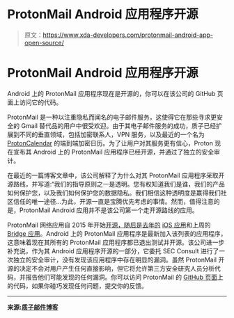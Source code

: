 # ProtonMail Android 应用程序开源

> 原文：<https://www.xda-developers.com/protonmail-android-app-open-source/>

# ProtonMail Android 应用程序开源

Android 上的 ProtonMail 应用程序现在是开源的，你可以在该公司的 GitHub 页面上访问它的代码。

ProtonMail 是一种以注重隐私而闻名的电子邮件服务，这使得它在那些寻求更安全的 Gmail 替代品的用户中很受欢迎。由于其电子邮件服务的成功，质子已经扩展到不同的垂直领域，包括加密联系人，VPN 服务，以及最近的一个名为 [ProtonCalendar](https://www.xda-developers.com/protoncalendar-beta-launched-web-only/) 的端到端加密日历。为了让用户对其服务更有信心，Proton 现在宣布其 Android 上的 ProtonMail 应用程序已经开源，并通过了独立的安全审计。

在最近的一篇博客文章中，该公司解释了为什么对其 ProtonMail 应用程序采取开源路线，并写道:“我们的指导原则之一是透明。您有权知道我们是谁，我们的产品如何保护您，以及我们如何保护您的数据隐私。我们相信这种透明度是赢得我们社区信任的唯一途径...为此，开源一直是宝腾优先考虑的事情。然而，值得注意的是，ProtonMail Android 应用并不是该公司第一个走开源路线的应用。

ProtonMail 网络应用自 2015 年开始[开源，随后是去年的](https://protonmail.com/blog/protonmail-open-source/) [iOS 应用](https://protonmail.com/blog/ios-open-source/)和上周的 [Bridge 应用](https://protonmail.com/blog/bridge-open-source/)。Android 上的 ProtonMail 应用程序是最新加入该列表的应用程序，这意味着现在其所有的 ProtonMail 应用程序都已退出测试并开源。该公司进一步补充说，作为其 Android 应用程序开源的一部分，它委托 SEC Consult 进行了一次独立的安全审计，没有发现该应用程序中存在明显的漏洞。虽然 ProtonMail 开源的决定不会对用户产生任何直接影响，但它将允许第三方安全研究人员分析代码，并报告他们可能发现的任何漏洞。你可以访问 ProtonMail 的 [GitHub 页面](https://github.com/ProtonMail/proton-mail-android)上的代码，如果你碰巧发现任何问题，提交你的反馈。

* * *

**来源:[质子邮件博客](https://protonmail.com/blog/android-open-source/)**